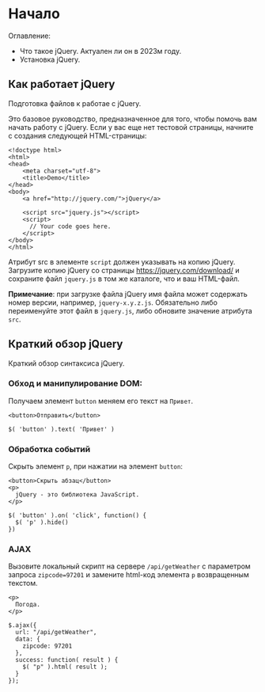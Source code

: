# Начало
Оглавление:
- Что такое jQuery. Актуален ли он в 2023м году.
- Установка jQuery.

## Как работает jQuery
Подготовка файлов к работае с jQuery.

Это базовое руководство, предназначенное для того, чтобы помочь вам начать работу с jQuery. Если у вас еще нет тестовой страницы, начните с создания следующей HTML-страницы:

    <!doctype html>
    <html>
    <head>
        <meta charset="utf-8">
        <title>Demo</title>
    </head>
    <body>
        <a href="http://jquery.com/">jQuery</a>

        <script src="jquery.js"></script>
        <script>
          // Your code goes here.
        </script>
    </body>
    </html>

Атрибут src в элементе `script` должен указывать на копию jQuery. Загрузите копию jQuery со страницы https://jquery.com/download/ и сохраните файл `jquery.js` в том же каталоге, что и ваш HTML-файл.

**Примечание**: при загрузке файла jQuery имя файла может содержать номер версии, например, `jquery-x.y.z.js`. Обязательно либо переименуйте этот файл в `jquery.js`, либо обновите значение атрибута `src`.

## Краткий обзор jQuery
Краткий обзор синтаксиса jQuery.

### Обход и манипулирование DOM:
Получаем элемент `button` меняем его текст на `Привет`.

    <button>Отправить</button>

    $( 'button' ).text( 'Привет' )

### Обработка событий
Скрыть элемент `p`, при нажатии на элемент `button`:

    <button>Скрыть абзац</button>
    <p>
      jQuery - это библиотека JavaScript.
    </p>

    $( 'button' ).on( 'click', function() {
      $( 'p' ).hide()
    })

### AJAX
Вызовите локальный скрипт на сервере `/api/getWeather` с параметром запроса `zipcode=97201` и замените html-код элемента `p` возвращенным текстом.

    <p>
      Погода.
    </p>

    $.ajax({
      url: "/api/getWeather",
      data: {
        zipcode: 97201
      },
      success: function( result ) {
        $( "p" ).html( result );
      }
    });
